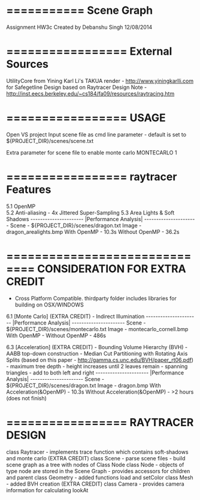 ===========
Scene Graph
===========

Assignment HW3c
Created by Debanshu Singh
12/08/2014

=================
External Sources 
=================
UtilityCore from Yining Karl Li's TAKUA render - http://www.yiningkarlli.com for Safegetline
Design based on Raytracer Design Note - http://inst.eecs.berkeley.edu/~cs184/fa09/resources/raytracing.htm

=================
USAGE
=================
Open VS project
Input scene file as cmd line parameter - default is set to ${PROJECT_DIR}/scenes/scene.txt

Extra parameter for scene file to enable monte carlo
MONTECARLO 1

=================
raytracer Features
=================
5.1 OpenMP	
5.2 Anti-aliasing - 4x Jittered Super-Sampling
5.3 Area Lights & Soft Shadows
	----------------------
	|Performance Analysis| 
	----------------------
	Scene - ${PROJECT_DIR}/scenes/dragon.txt
	Image - dragon_arealights.bmp
	With    OpenMP - 10.3s
	Without OpenMP - 36.2s

==============================
CONSIDERATION FOR EXTRA CREDIT
==============================
- Cross Platform Compatible. thirdparty folder includes libraries for building on OSX/WINDOWS

6.1 [Monte Carlo] (EXTRA CREDIT) 
	- Indirect Illumination
	----------------------
	|Performance Analysis| 
	----------------------
	Scene - ${PROJECT_DIR}/scenes/montecarlo.txt
	Image - montecarlo_cornell.bmp
	With    OpenMP - 
	Without OpenMP - 486s
	
6.3 [Acceleration] (EXTRA CREDIT) 
    - Bounding Volume Hierarchy (BVH)
    - AABB top-down construction
    - Median Cut Partitioning with Rotating Axis Splits (based on this paper - http://gamma.cs.unc.edu/BVH/paper_rt06.pdf)
    - maximum tree depth - height increases until 2 leaves remain
    - spanning triangles - add to both left and right
	----------------------
	|Performance Analysis| 
	----------------------
	Scene - ${PROJECT_DIR}/scenes/dragon.txt
	Image - dragon.bmp
	With    Acceleration(&OpenMP) - 10.3s
	Without Acceleration(&OpenMP) - >2 hours (does not finish)
	
=================
RAYTRACER DESIGN	
=================
class Raytracer
	- implements trace function which contains soft-shadows and monte carlo (EXTRA CREDIT) 
class Scene
    - parse scene files
    - build scene graph as a tree with nodes of Class Node
class Node
	- objects of type node are stored in the Scene Graph
	- provides accessors for children and parent
class Geometry 
	- added functions load and setColor 
class Mesh 
    - added BVH creation (EXTRA CREDIT)
class Camera
    - provides camera information for calculating lookAt